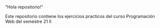 "Hola repositorio!"

Este repositorio contiene los ejercicios practicos del curso Programación Web del semestre 21 II
